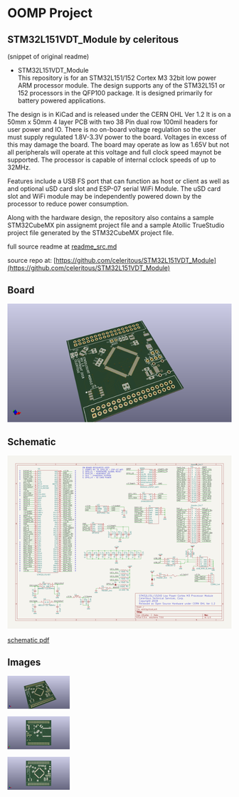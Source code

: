 # OOMP Project  
## STM32L151VDT_Module  by celeritous  
  
(snippet of original readme)  
  
- STM32L151VDT_Module  
This repository is for an STM32L151/152 Cortex M3 32bit low power ARM  processor module. The design supports any of the STM32L151 or 152 processors in the QFP100 package. It is designed primarily for battery powered applications.   
  
The design is in KiCad and is released under the CERN OHL Ver 1.2 It is on a 50mm x 50mm 4 layer PCB with two 38 Pin dual row 100mil headers for user power and IO. There is no on-board voltage regulation so the user must supply regulated 1.8V-3.3V power to the board. Voltages in excess of this may damage the board. The board may operate as low as 1.65V but not all peripherals will operate at this voltage and full clock speed maynot be supported. The processor is capable of internal cclock speeds of up to 32MHz.   
  
Features include a USB FS port that can function as host or client as well as and optional uSD card slot and ESP-07 serial WiFi Module. The uSD card slot and WiFi module may be independently powered down by the processor to reduce power consumption.   
  
Along with the hardware design, the repository also contains a sample STM32CubeMX pin assignemt project file and a sample Atollic TrueStudio project file generated by the STM32CubeMX project file.   
  
  full source readme at [readme_src.md](readme_src.md)  
  
source repo at: [https://github.com/celeritous/STM32L151VDT_Module](https://github.com/celeritous/STM32L151VDT_Module)  
## Board  
  
[![working_3d.png](working_3d_600.png)](working_3d.png)  
## Schematic  
  
[![working_schematic.png](working_schematic_600.png)](working_schematic.png)  
  
[schematic pdf](working_schematic.pdf)  
## Images  
  
[![working_3d.png](working_3d_140.png)](working_3d.png)  
  
[![working_3d_back.png](working_3d_back_140.png)](working_3d_back.png)  
  
[![working_3d_front.png](working_3d_front_140.png)](working_3d_front.png)  
